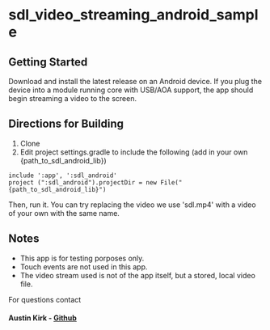 # sdl_video_streaming_android_sample
## Getting Started
Download and install the latest release on an Android device. If you plug the device into a module running core with USB/AOA support, the app should begin streaming a video to the screen.

## Directions for Building
1. Clone 
2. Edit project settings.gradle to include the following (add in your own {path_to_sdl_android_lib})
```
include ':app', ':sdl_android'
project (":sdl_android").projectDir = new File("{path_to_sdl_android_lib}")
```
Then, run it. You can try replacing the video we use 'sdl.mp4' with a video of your own with the same name.

## Notes
- This app is for testing porposes only. 
- Touch events are not used in this app.
- The video stream used is not of the app itself, but a stored, local video file.

For questions contact 
#### Austin Kirk - [Github](https://github.com/askirk)
